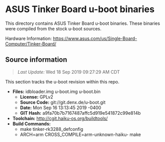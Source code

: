 ASUS Tinker Board u-boot binaries
===================

This directory contains ASUS Tinker Board u-boot binaries.
These binaries were compiled from the stock u-boot sources.

Hardware Information: <https://www.asus.com/us/Single-Board-Computer/Tinker-Board/>

Source information
-------------
> *Last Update:* Wed 18 Sep 2019 09:27:29 AM CDT

This section tracks the u-boot revision within this repo.

* **Files:**  idbloader.img u-boot.img u-boot.bin
  * **License:** GPLv2
  * **Source Code:** git://git.denx.de/u-boot.git
  * **Date:** Mon Sep 16 13:13:45 2019 -0400
  * **GIT Hash:** a9fa70b7b7167487affc5d919e541872c99e814b
* **Toolchain:** http://cgit.haiku-os.org/buildtools/
* **Build Commands:**
  * make tinker-rk3288_defconfig
  * ARCH=arm CROSS_COMPILE=arm-unknown-haiku- make

